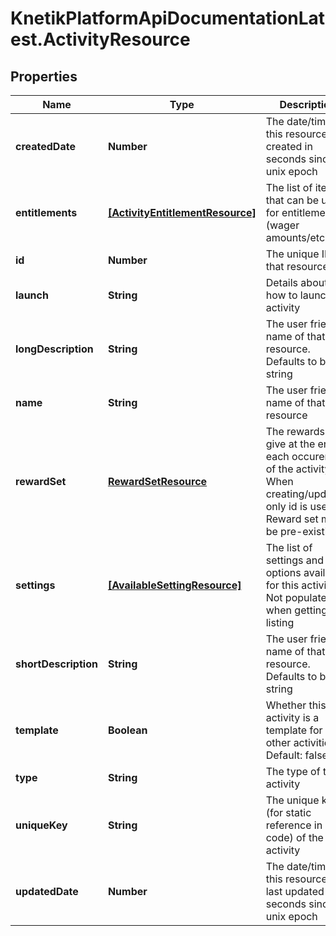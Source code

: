 # KnetikPlatformApiDocumentationLatest.ActivityResource

## Properties
Name | Type | Description | Notes
------------ | ------------- | ------------- | -------------
**createdDate** | **Number** | The date/time this resource was created in seconds since unix epoch | [optional] 
**entitlements** | [**[ActivityEntitlementResource]**](ActivityEntitlementResource.md) | The list of items that can be used for entitlement (wager amounts/etc) | [optional] 
**id** | **Number** | The unique ID for that resource | [optional] 
**launch** | **String** | Details about how to launch the activity | [optional] 
**longDescription** | **String** | The user friendly name of that resource. Defaults to blank string | [optional] 
**name** | **String** | The user friendly name of that resource | 
**rewardSet** | [**RewardSetResource**](RewardSetResource.md) | The rewards to give at the end of each occurence of the activity. When creating/updating only id is used. Reward set must be pre-existing | [optional] 
**settings** | [**[AvailableSettingResource]**](AvailableSettingResource.md) | The list of settings and their options available for this activity. Not populated when getting listing | [optional] 
**shortDescription** | **String** | The user friendly name of that resource. Defaults to blank string | [optional] 
**template** | **Boolean** | Whether this activity is a template for other activities. Default: false | [optional] 
**type** | **String** | The type of the activity | 
**uniqueKey** | **String** | The unique key (for static reference in code) of the activity | [optional] 
**updatedDate** | **Number** | The date/time this resource was last updated in seconds since unix epoch | [optional] 


